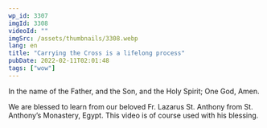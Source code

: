 ```yaml
---
wp_id: 3307
imgId: 3308
videoId: ""
imgSrc: /assets/thumbnails/3308.webp
lang: en
title: "Carrying the Cross is a lifelong process"
pubDate: 2022-02-11T02:01:48
tags: ["wow"]
---
```


<p>In the name of the Father, and the Son, and the Holy Spirit; One God, Amen.</p>
<p>We are blessed to learn from our beloved Fr. Lazarus St. Anthony from St. Anthony&#8217;s Monastery, Egypt. This video is of course used with his blessing.</p>
